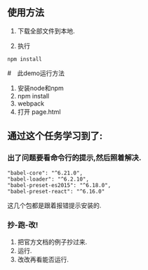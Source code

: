 ## 使用方法

1. 下载全部文件到本地.

2. 执行
```
npm install
```
#　此demo运行方法
1. 安装node和npm
2. npm install
3. webpack
4. 打开 page.html




## 通过这个任务学习到了:

### 出了问题要看命令行的提示,然后照着解决.
```
"babel-core": "^6.21.0",
"babel-loader": "^6.2.10",
"babel-preset-es2015": "^6.18.0",
"babel-preset-react": "^6.16.0"
```
这几个包都是跟着报错提示安装的.
### 抄-跑-改!
1. 把官方文档的例子抄过来.
2. 运行.
3. 改改再看能否运行.
